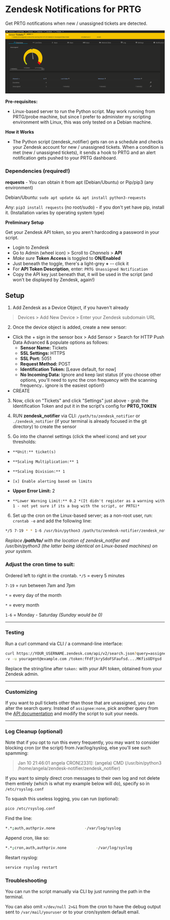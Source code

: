 # Zendesk Notifications for PRTG
Get PRTG notifications when new / unassigned tickets are detected.

![Zendesk Notification Screenshot](sensor.png)

**Pre-requisites:**
- Linux-based server to run the Python script.  May work running from PRTG/probe machine, but since I prefer to administer my scripting environment with Linux, this was only tested on a Debian machine.

**How it Works**
- The Python script (zendesk_notifier) gets ran on a schedule and checks your Zendesk account for new / unassigned tickets.  When a condition is met (new / unassigned tickets), it sends a hook to PRTG and an alert notification gets pushed to your PRTG dashboard.


### Dependencies (required!)
**requests** - You can obtain it from apt (Debian/Ubuntu) or Pip/pip3 (any environment)

Debian/Ubuntu: `sudo apt update && apt install python3-requests`

Any: `pip3 install requests` (no root/sudo) - if you don't yet have pip, install it. (Installation varies by operating system type)


**Preliminary Setup**

Get your Zendesk API token, so you aren't hardcoding a password in your script.

- Login to Zendesk
- Go to Admin (wheel icon) > Scroll to *Channels* > **API**
- *Make sure* **Token Access** is toggled to **ON/Enabled**
- Just beneath the toggle, there's a light-grey **+** -- click it
- For **API Token Description**, enter: `PRTG Unassigned Notification`
- Copy the API key just beneath that, it will be used in the script (and won't be displayed by Zendesk, again!)


## Setup
1. Add Zendesk as a Device Object, if you haven't already
> Devices > Add New Device > Enter your Zendesk subdomain URL

2. Once the device object is added, create a new sensor:
  - Click the + sign in the sensor box > Add Sensor > Search for  HTTP Push Data Advanced & populate options as follows:
    - 	**Sensor Name:** Tickets
    - 	**SSL Settings:** HTTPS
    - 	**SSL Port:** 5051
    - 	**Request Method:** POST
    - 	**Identification Token:** [Leave default, for now]
    - 	**No Incoming Data:** Ignore and keep last status (if you choose other options, you'll need to sync the cron frequency with the scanning frequency.. ignore is the easiest option!)
  - CREATE

3. Now, click on "Tickets" and click "Settings" just above - grab the Identification Token and put it in the script's config for **PRTG_TOKEN**

4. RUN **zendesk_notifier** via CLI: `/path/to/zendesk_notifier` or `./zendesk_notifier` (if your terminal is already focused in the git directory) to create the sensor

5. Go into the channel settings (click the wheel icons) and set your thresholds:
  - 	**Unit:** ticket(s)
  - 	**Scaling Multiplication:** 1
  - 	**Scaling Division:** 1
  - 	[x] Enable alerting based on limits
  -   **Upper Error Limit:** 2
  - 	**Lower Warning Limit:** 0.2 *(It didn't register as a warning with 1 - not yet sure if its a bug with the script, or PRTG)*

6. Set up the cron on the Linux-based server; as a non-root user, run: `crontab -e` and add the following line:

```bash
*/5 7-19 * * 1-6 /usr/bin/python3 /path/to/zendesk-notifier/zendesk_notifier >/dev/null 2>&1
```
*Replace **/path/to/** with the location of *zendesk_notifier* and */usr/bin/python3* (the latter being identical on Linux-based machines) on your system.*

### Adjust the cron time to suit:
Ordered left to right in the crontab.
`*/5` = every 5 minutes

`7-19` = run between 7am and 7pm

`*` = every day of the month

`*` = every month

`1-6` = Monday - Saturday *(Sunday would be 0)*

***
### Testing
Run a curl command via CLI / a command-line interface:
```bash
curl https://YOUR_USERNAME.zendesk.com/api/v2/search.json?query=assignee:none \
-v -u youragent@example.com /token:fFdfjkrySdoFSFaufsd....MKfisUDYgsd
```
Replace the string/line after `token:` with *your* API token, obtained from your Zendesk admin.

***

### Customizing
If you want to pull tickets other than those that are unassigned, you can alter the search query.  Instead of `assignee:none`, pick another query from the [API documentation](https://developer.zendesk.com/rest_api/docs/support/search) and modify the script to suit your needs.

***

### Log Cleanup (optional)
Note that if you opt to run this every frequently, you may want to consider blocking cron (or the script) from /var/log/syslog, else you'll see such spamming:

> Jan 10 21:46:01 angela CRON[2331]: (angela) CMD (/usr/bin/python3 /home/angela/zendesk-notifier/zendesk_notifier)


If you want to simply direct cron messages to their own log and not delete them entirely (which is what my example below will do), specify so in `/etc/rsyslog.conf`

To squash this useless logging, you can run (optional):
```bash
pico /etc/rsyslog.conf
```
Find the line:
```bash
*.*;auth,authpriv.none             -/var/log/syslog
```

Append cron, like so:
```bash
*.*;cron,auth,authpriv.none             -/var/log/syslog
```
Restart rsyslog:
```bash
service rsyslog restart
```

### Troubleshooting
You can run the script manually via CLI by just running the path in the terminal.

You can also omit `>/dev/null 2>&1` from the cron to have the debug output sent to `/var/mail/youruser` or to your cron/system default email.
